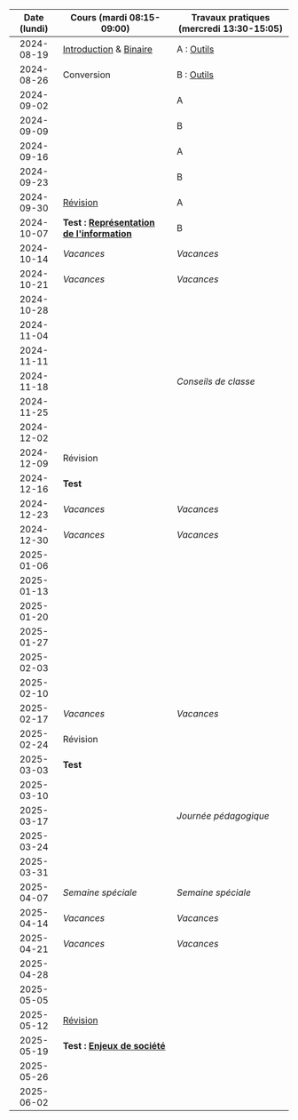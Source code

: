 | Date (lundi) | Cours (mardi 08:15-09:00)                                         | Travaux pratiques (mercredi 13:30-15:05) |
| :----------: | ----------------------------------------------------------------- | ---------------------------------------- |
|  2024-08-19  | [Introduction](/docs/1m/intro) & [Binaire](/docs/1m/repr/binaire) | A : [Outils](/docs/1m/prog/outils)       |
|  2024-08-26  | Conversion                                                        | B : [Outils](/docs/1m/prog/outils)       |
|  2024-09-02  |                                                                   | A                                        |
|  2024-09-09  |                                                                   | B                                        |
|  2024-09-16  |                                                                   | A                                        |
|  2024-09-23  |                                                                   | B                                        |
|  2024-09-30  | [Révision](/docs/1m/repr/revision)                                | A                                        |
|  2024-10-07  | **Test : [Représentation de l'information](/docs/1m/repr)**       | B                                        |
|  2024-10-14  | _Vacances_                                                        | _Vacances_                               |
|  2024-10-21  | _Vacances_                                                        | _Vacances_                               |
|  2024-10-28  |                                                                   |                                          |
|  2024-11-04  |                                                                   |                                          |
|  2024-11-11  |                                                                   |                                          |
|  2024-11-18  |                                                                   | _Conseils de classe_                     |
|  2024-11-25  |                                                                   |                                          |
|  2024-12-02  |                                                                   |                                          |
|  2024-12-09  | Révision                                                          |                                          |
|  2024-12-16  | **Test**                                                          |                                          |
|  2024-12-23  | _Vacances_                                                        | _Vacances_                               |
|  2024-12-30  | _Vacances_                                                        | _Vacances_                               |
|  2025-01-06  |                                                                   |                                          |
|  2025-01-13  |                                                                   |                                          |
|  2025-01-20  |                                                                   |                                          |
|  2025-01-27  |                                                                   |                                          |
|  2025-02-03  |                                                                   |                                          |
|  2025-02-10  |                                                                   |                                          |
|  2025-02-17  | _Vacances_                                                        | _Vacances_                               |
|  2025-02-24  | Révision                                                          |                                          |
|  2025-03-03  | **Test**                                                          |                                          |
|  2025-03-10  |                                                                   |                                          |
|  2025-03-17  |                                                                   | _Journée pédagogique_                    |
|  2025-03-24  |                                                                   |                                          |
|  2025-03-31  |                                                                   |                                          |
|  2025-04-07  | _Semaine spéciale_                                                | _Semaine spéciale_                       |
|  2025-04-14  | _Vacances_                                                        | _Vacances_                               |
|  2025-04-21  | _Vacances_                                                        | _Vacances_                               |
|  2025-04-28  |                                                                   |                                          |
|  2025-05-05  |                                                                   |                                          |
|  2025-05-12  | [Révision](/docs/1m/enje/revision)                                |                                          |
|  2025-05-19  | **Test : [Enjeux de société](/docs/1m/enje)**                     |                                          |
|  2025-05-26  |                                                                   |                                          |
|  2025-06-02  |                                                                   |                                          |
